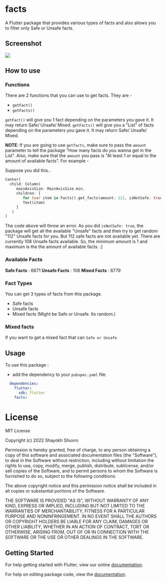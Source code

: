# facts

A Flutter package that provides various types of facts and also allows you to filter only Safe or Unsafe facts.

## Screenshot

<img src="https://raw.githubusercontent.com/ShayokhShorfuddin/facts/master/fact.png" />


## How to use

### Functions

There are 2 functions that you can use to get facts. They are -

* ```getFact()```
* ```getFacts()```


```getFact()``` will give you 1 fact depending on the parameters you gave it. It may return Safe/ Unsafe/ Mixed.
```getFacts()``` will give you a "List" of facts depending on the parameters you gave it. It may return Safe/ Unsafe/ Mixed.

**NOTE**: If you are going to use ```getfacts```, make sure to pass the ```amount``` parameter to tell the package "How many facts do you wanna get in the List". Also, make sure that the ```amount``` you pass is "At least 1 or equal to the amount of available facts". For example - 

Suppose you did this..

```dart
Center(
  child: Column(
     mainAxisSize: MainAxisSize.min,
     children: [
        for (var item in Facts().get_facts(amount: 112, isNotSafe: true))
        Text(item)
     ]
   )
)
```
The code above will throw an error. As you did ```isNotSafe: true```, the package will get all the available "Unsafe" facts and then try to get random "112" Unsafe facts for you. But 112 safe facts are not available yet. There are currently 108 Unsafe facts available. So, the minimum amount is 1 and maximum is the the amount of available facts. :]


### Available Facts

**Safe Facts** : 6671
**Unsafe Facts** : 108
**Mixed Facts** : 6779

### Fact Types

You can get 3 types of facts from this package. 

* Safe facts
* Unsafe facts
* Mixed facts (Might be Safe or Unsafe. Its random.)

### Mixed facts

If you want to get a mixed fact that can `Safe or Unsafe`

## Usage

To use this package :

* add the dependency to your `pubspec.yaml` file.

```yaml
  dependencies:
    flutter:
      sdk: flutter
    facts:
```


# License
MIT License

Copyright (c) 2022 Shayokh Shuvro

Permission is hereby granted, free of charge, to any person obtaining a copy
of this software and associated documentation files (the "Software"), to deal
in the Software without restriction, including without limitation the rights
to use, copy, modify, merge, publish, distribute, sublicense, and/or sell
copies of the Software, and to permit persons to whom the Software is
furnished to do so, subject to the following conditions:

The above copyright notice and this permission notice shall be included in all
copies or substantial portions of the Software.

THE SOFTWARE IS PROVIDED "AS IS", WITHOUT WARRANTY OF ANY KIND, EXPRESS OR
IMPLIED, INCLUDING BUT NOT LIMITED TO THE WARRANTIES OF MERCHANTABILITY,
FITNESS FOR A PARTICULAR PURPOSE AND NONINFRINGEMENT. IN NO EVENT SHALL THE
AUTHORS OR COPYRIGHT HOLDERS BE LIABLE FOR ANY CLAIM, DAMAGES OR OTHER
LIABILITY, WHETHER IN AN ACTION OF CONTRACT, TORT OR OTHERWISE, ARISING FROM,
OUT OF OR IN CONNECTION WITH THE SOFTWARE OR THE USE OR OTHER DEALINGS IN THE
SOFTWARE.


## Getting Started

For help getting started with Flutter, view our online [documentation](https://flutter.io/).

For help on editing package code, view the [documentation](https://flutter.io/developing-packages/).
